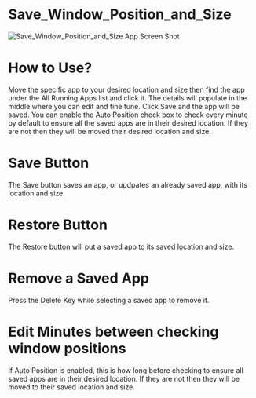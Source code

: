 # Save_Window_Position_and_Size

![Save_Window_Position_and_Size App Screen Shot](https://user-images.githubusercontent.com/11081113/184188229-fa5ebd50-6f7e-45c0-94b8-e3f4d4c36ada.png)

# How to Use?

Move the specific app to your desired location and size then find the app under the All Running Apps list and click it. 
The details will populate in the middle where you can edit and fine tune. Click Save and the app will be saved. 
You can enable the Auto Position check box to check every minute by default to ensure all the saved apps are in their desired location. 
If they are not then they will be moved their desired location and size.

# Save Button

The Save button saves an app, or updpates an already saved app, with its location and size.

# Restore Button

The Restore button will put a saved app to its saved location and size.

# Remove a Saved App

Press the Delete Key while selecting a saved app to remove it.

# Edit Minutes between checking window positions

If Auto Position is enabled, this is how long before checking to ensure all saved apps are in their desired location. If they are not then they will be moved to their saved location and size.
